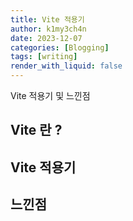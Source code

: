 ```yaml
---
title: Vite 적용기
author: k1my3ch4n
date: 2023-12-07
categories: [Blogging]
tags: [writing]
render_with_liquid: false
---
```


Vite 적용기 및 느낀점

## Vite 란 ?

## Vite 적용기

## 느낀점
